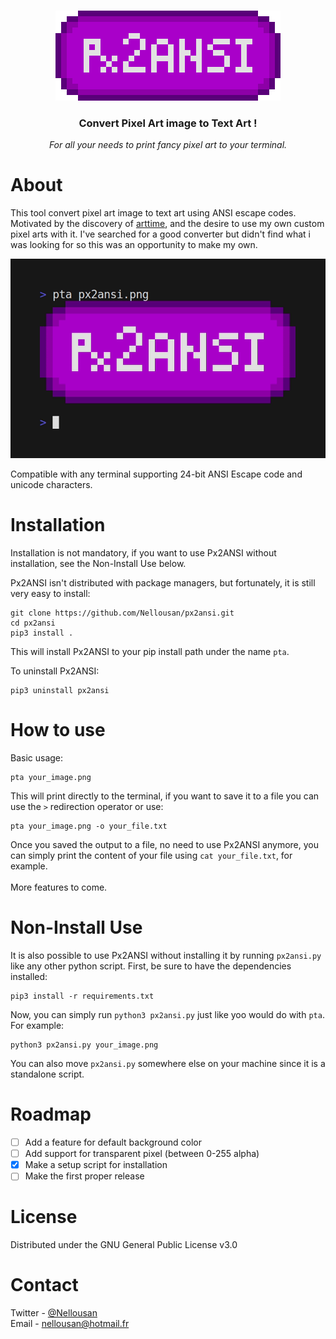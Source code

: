 <br>
<p align="center">
<img width="360" height="144" src=".github/px2ansi.png">
</p>
<h3 align="center">Convert Pixel Art image to Text Art !</h3>
<p align="center"><i>
For all your needs to print fancy pixel art to your terminal.
</i></p>

# About

This tool convert pixel art image to text art using ANSI escape codes.
Motivated by the discovery of [arttime](https://github.com/poetaman/arttime), and the desire to use
my own custom pixel arts with it.
I've searched for a good converter but didn't find what i was looking for so this was an opportunity
to make my own.

<p align="center">
<img width="650" src=".github/demo.gif">
</p>

Compatible with any terminal supporting 24-bit ANSI Escape code and unicode characters.

# Installation

Installation is not mandatory, if you want to use Px2ANSI without installation, see the Non-Install
Use below.

Px2ANSI isn't distributed with package managers, but fortunately, it is still very easy to install:
```
git clone https://github.com/Nellousan/px2ansi.git
cd px2ansi
pip3 install .
```

This will install Px2ANSI to your pip install path under the name `pta`.

To uninstall Px2ANSI:
```
pip3 uninstall px2ansi
```

# How to use

Basic usage:
```
pta your_image.png
```

This will print directly to the terminal, if you want to save it to a file you can use the `>`
redirection operator or use:
```
pta your_image.png -o your_file.txt
```

Once you saved the output to a file, no need to use Px2ANSI anymore, you can simply print the content 
of your file using `cat your_file.txt`, for example.\
<br>
More features to come.

# Non-Install Use

It is also possible to use Px2ANSI without installing it by running `px2ansi.py` like any other python
script.
First, be sure to have the dependencies installed:
```
pip3 install -r requirements.txt
```

Now, you can simply run `python3 px2ansi.py` just like yoo would do with `pta`. For example:
```
python3 px2ansi.py your_image.png
```

You can also move `px2ansi.py` somewhere else on your machine since it is a standalone script.

# Roadmap

- [ ] Add a feature for default background color
- [ ] Add support for transparent pixel (between 0-255 alpha)
- [x] Make a setup script for installation
- [ ] Make the first proper release

# License

Distributed under the GNU General Public License v3.0

# Contact

Twitter - [@Nellousan](https://twitter.com/Nellousan)\
Email - nellousan@hotmail.fr